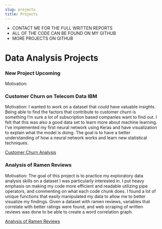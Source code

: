 ```yaml
---
slug: projects
title: Projects
---
```

* CONTACT ME FOR THE FULL WRITTEN REPORTS
* ALL OF THE CODE CAN BE FOUND ON MY GITHUB
* MORE PROJECTS ON GITHUB
# Data Analysis Projects

### New Project Upcoming
Motivation:

### Customer Churn on Telecom Data IBM
Motivation: I wanted to work on a dataset that could have valuable insights. Being able to find the factors that contribute to customer churn is something I’m sure a lot of subscription based companies want to find out. I felt that this was also a good data set to learn more about machine learning. I’ve implemented my first neural network using Keras and have visualization to explain what the model is doing. The goal is to have a better understanding of how a neural network works and learn new statistical techniques.

[Customer Churn Analysis](https://github.com/chriswang549/Customer-Churn-Project)

### Analysis of Ramen Reviews
Motivation: The goal of this project is to practice my exploratory data analysis skills on a dataset I was particularly interested in. I put heavy emphasis on making my code more efficient and readable utilizing pipe operators, and commenting on what each code chunk does. I found a lot of unique functions that easily manipulated my data to allow me to better visualize my findings. Given a dataset with ramen reviews, variables that correlate with better ratings were found, and web scraping of written reviews was done to be able to create a word correlation graph.

[Analysis of Ramen Reviews](https://github.com/chriswang549/Ramen_Reviews_Analysis)